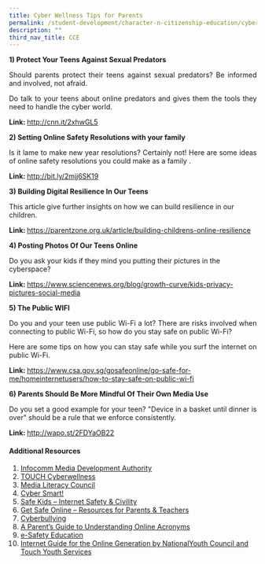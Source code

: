 ```yaml
---
title: Cyber Wellness Tips for Parents
permalink: /student-development/character-n-citizenship-education/cyber-wellness-tips-for-parents-2019/
description: ""
third_nav_title: CCE
---
```

<p><strong>1) Protect Your Teens Against Sexual Predators</strong></p>
<p><p align="justify">Should parents protect their teens against sexual predators? Be informed and involved, not afraid.&nbsp;<br /><p align="justify">Do talk to your teens about online predators and gives them the tools they need to handle the cyber world.</p>
<p><strong>Link: </strong><a href="http://www.google.com/appserve/mkt/p/AF35woSaJ7eaT3Z13C-Xy1xu9ug5Js3ol29yewro4BVknC2Ru4Fkdx_y7Z9Vv-mfUGkdRpKEelx3yJc">http://cnn.it/2xhwGL5</a></p>
<p><strong>2)&nbsp;Setting Online Safety Resolutions with your family</strong></p>
<p><p align="justify">Is it lame to make new year resolutions? Certainly not! Here are some ideas of online safety resolutions you could make as a family .</p>
<p><strong>Link: </strong><a href="http://bit.ly/2mjj6SK19"><u>http://bit.ly/2mjj6SK</u>19</a></p>
<p><strong>3) Building Digital Resilience In Our Teens</strong></p>
<p>This article give further insights on how we can build resilience in our children.</p>
<p><strong>Link: </strong><a href="https://parentzone.org.uk/article/building-childrens-online-resilience"><u>https://parentzone.org.uk/article/building-childrens-online-resilience</u></a></p>
<p><strong>4) Posting Photos Of Our Teens Online</strong></p>
<p>Do you ask your kids if they mind you putting their pictures in the cyberspace?</p>
<p><strong>Link: </strong><u><a href="https://www.sciencenews.org/blog/growth-curve/kids-privacy-pictures-social-media%20">https://www.sciencenews.org/blog/growth-curve/kids-privacy-pictures-social-media</a></u><strong><br /></strong></p>
<p><strong>5) The Public WIFI</strong></p>
<p><p align="justify">Do you and your teen use public Wi-Fi a lot? There are risks involved when connecting to public Wi-Fi, so how do you stay safe on public Wi-Fi?<br /><p align="justify">Here are some tips on how you can stay safe while you surf the internet on public Wi-Fi.</p>
<p><strong>Link: </strong><a href="https://www.csa.gov.sg/gosafeonline/go-safe-for-me/homeinternetusers/how-to-stay-safe-on-public-wi-fi"><u>https://www.csa.gov.sg/gosafeonline/go-safe-for-me/homeinternetusers/how-to-stay-safe-on-public-wi-fi</u></a></p>
<p><strong>6) Parents Should Be More Mindful Of Their Own Media Use</strong></p>
<p><p align="justify">Do you set a good example for your teen? "Device in a basket until dinner is over" should be a rule that we enforce consistently.&nbsp;</p>
<p><strong>Link: </strong><a href="http://wapo.st/2FDYaOB22"><u>http://wapo.st/2FDYaOB22</u></a></p>
<h4><strong>Additional Resources&nbsp;</strong></h4>
<ol>
<li><u><a href="https://www.imda.gov.sg/">Infocomm Media Development Authority</a></u></li>
<li><u><a href="http://touchcyberwellness.org/">TOUCH Cyberwellness</a></u></li>
<li><a href="http://www.medialiteracycouncil.sg/campaign2017/Pages/index.html"><u>Media Literacy Council</u></a></li>
<li><u><a href="http://www.cybersmart.org/">Cyber Smart!</a></u></li>
<li><u><a href="http://www.safekids.com/">Safe Kids &ndash; Internet Safety &amp; Civility</a></u></li>
<li><u><a href="https://www.getsafeonline.org/">Get Safe Online &ndash; Resources for Parents &amp; Teachers</a></u></li>
<li><u><a href="http://www.cyberbullying.ca/">Cyberbullying</a></u></li>
<li><u><a href="https://www.familyeducation.com/life/online-acronyms/parents-guide-understanding-online-texting-acronyms">A Parent&rsquo;s Guide to Understanding Online Acronyms</a></u></li>
<li><u><a href="http://www.isafe.org/">e-Safety Education</a></u></li>
<li><u><a href="https://www.msf.gov.sg/Pages/default.aspx">Internet Guide for the Online Generation by NationalYouth Council and Touch Youth Services</a></u></li>
</ol>